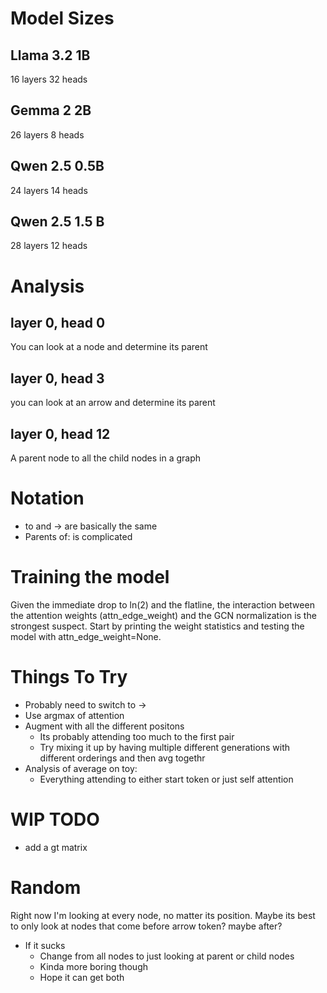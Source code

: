 # Model Sizes

## Llama 3.2 1B
16 layers
32 heads

## Gemma 2 2B
26 layers
8 heads

## Qwen 2.5 0.5B
24 layers
14 heads

## Qwen 2.5 1.5 B
28 layers
12 heads

# Analysis
## layer 0, head 0
You can look at a node and determine its parent

## layer 0, head 3
you can look at an arrow and determine its parent

## layer 0, head 12
A parent node to all the child nodes in a graph


# Notation
- to and -> are basically the same
- Parents of: is complicated


# Training the model
Given the immediate drop to ln(2) and the flatline, the interaction between the attention weights (attn_edge_weight) and the GCN normalization is the strongest suspect. Start by printing the weight statistics and testing the model with attn_edge_weight=None.

# Things To Try
- Probably need to switch to ->
- Use argmax of attention
- Augment with all the different positons
    - Its probably attending too much to the first pair
    - Try mixing it up by having multiple different generations with different orderings and then avg togethr
- Analysis of average on toy:
    - Everything attending to either start token or just self attention


# WIP TODO
- add a gt matrix 


# Random
Right now I'm looking at every node, no matter its position. Maybe its best to only look at nodes that come before arrow token? maybe after?
- If it sucks
    - Change from all nodes to just looking at parent or child nodes
    - Kinda more boring though
    - Hope it can get both